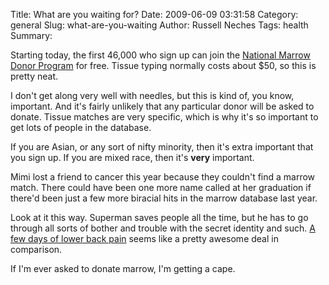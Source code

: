 Title: What are you waiting for?
Date: 2009-06-09 03:31:58
Category: general
Slug: what-are-you-waiting
Author: Russell Neches
Tags: health
Summary: 


Starting today, the first 46,000 who sign up can join the [National
Marrow Donor Program](http://www.marrow.org/) for free. Tissue typing
normally costs about \$50, so this is pretty neat.

I don't get along very well with needles, but this is kind of, you know,
important. And it's fairly unlikely that any particular donor will be
asked to donate. Tissue matches are very specific, which is why it's so
important to get lots of people in the database.

If you are Asian, or any sort of nifty minority, then it's extra
important that you sign up. If you are mixed race, then it's **very**
important.

Mimi lost a friend to cancer this year because they couldn't find a
marrow match. There could have been one more name called at her
graduation if there'd been just a few more biracial hits in the marrow
database last year.

Look at it this way. Superman saves people all the time, but he has to
go through all sorts of bother and trouble with the secret identity and
such. [A few days of lower back
pain](http://www.marrow.org/JOIN/FAQs_about_Joining_the_Registry/index.html#process)
seems like a pretty awesome deal in comparison.

If I'm ever asked to donate marrow, I'm getting a cape.
